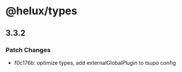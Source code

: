 # @helux/types

## 3.3.2

### Patch Changes

- f0c176b: optimize types, add externalGlobalPlugin to tsupo config
